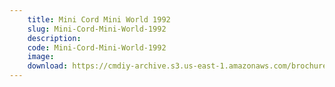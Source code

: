 ```yaml
---
    title: Mini Cord Mini World 1992
    slug: Mini-Cord-Mini-World-1992
    description:
    code: Mini-Cord-Mini-World-1992
    image:
    download: https://cmdiy-archive.s3.us-east-1.amazonaws.com/brochures/documents/Mini+Cord+Mini+World+1992.pdf
---
```

<!-- Content of the page -->

##
        
